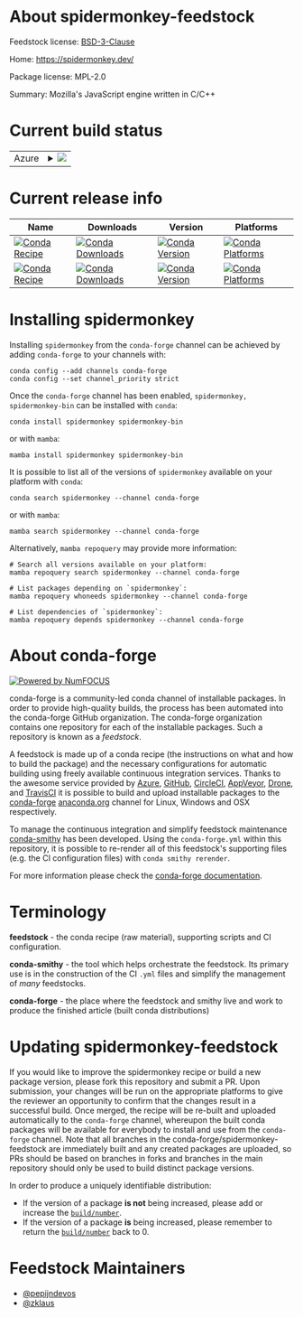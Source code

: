 About spidermonkey-feedstock
============================

Feedstock license: [BSD-3-Clause](https://github.com/conda-forge/spidermonkey-feedstock/blob/main/LICENSE.txt)

Home: https://spidermonkey.dev/

Package license: MPL-2.0

Summary: Mozilla's JavaScript engine written in C/C++

Current build status
====================


<table>
    
  <tr>
    <td>Azure</td>
    <td>
      <details>
        <summary>
          <a href="https://dev.azure.com/conda-forge/feedstock-builds/_build/latest?definitionId=16185&branchName=main">
            <img src="https://dev.azure.com/conda-forge/feedstock-builds/_apis/build/status/spidermonkey-feedstock?branchName=main">
          </a>
        </summary>
        <table>
          <thead><tr><th>Variant</th><th>Status</th></tr></thead>
          <tbody><tr>
              <td>linux_64</td>
              <td>
                <a href="https://dev.azure.com/conda-forge/feedstock-builds/_build/latest?definitionId=16185&branchName=main">
                  <img src="https://dev.azure.com/conda-forge/feedstock-builds/_apis/build/status/spidermonkey-feedstock?branchName=main&jobName=linux&configuration=linux%20linux_64_" alt="variant">
                </a>
              </td>
            </tr><tr>
              <td>osx_64</td>
              <td>
                <a href="https://dev.azure.com/conda-forge/feedstock-builds/_build/latest?definitionId=16185&branchName=main">
                  <img src="https://dev.azure.com/conda-forge/feedstock-builds/_apis/build/status/spidermonkey-feedstock?branchName=main&jobName=osx&configuration=osx%20osx_64_" alt="variant">
                </a>
              </td>
            </tr>
          </tbody>
        </table>
      </details>
    </td>
  </tr>
</table>

Current release info
====================

| Name | Downloads | Version | Platforms |
| --- | --- | --- | --- |
| [![Conda Recipe](https://img.shields.io/badge/recipe-spidermonkey-green.svg)](https://anaconda.org/conda-forge/spidermonkey) | [![Conda Downloads](https://img.shields.io/conda/dn/conda-forge/spidermonkey.svg)](https://anaconda.org/conda-forge/spidermonkey) | [![Conda Version](https://img.shields.io/conda/vn/conda-forge/spidermonkey.svg)](https://anaconda.org/conda-forge/spidermonkey) | [![Conda Platforms](https://img.shields.io/conda/pn/conda-forge/spidermonkey.svg)](https://anaconda.org/conda-forge/spidermonkey) |
| [![Conda Recipe](https://img.shields.io/badge/recipe-spidermonkey--bin-green.svg)](https://anaconda.org/conda-forge/spidermonkey-bin) | [![Conda Downloads](https://img.shields.io/conda/dn/conda-forge/spidermonkey-bin.svg)](https://anaconda.org/conda-forge/spidermonkey-bin) | [![Conda Version](https://img.shields.io/conda/vn/conda-forge/spidermonkey-bin.svg)](https://anaconda.org/conda-forge/spidermonkey-bin) | [![Conda Platforms](https://img.shields.io/conda/pn/conda-forge/spidermonkey-bin.svg)](https://anaconda.org/conda-forge/spidermonkey-bin) |

Installing spidermonkey
=======================

Installing `spidermonkey` from the `conda-forge` channel can be achieved by adding `conda-forge` to your channels with:

```
conda config --add channels conda-forge
conda config --set channel_priority strict
```

Once the `conda-forge` channel has been enabled, `spidermonkey, spidermonkey-bin` can be installed with `conda`:

```
conda install spidermonkey spidermonkey-bin
```

or with `mamba`:

```
mamba install spidermonkey spidermonkey-bin
```

It is possible to list all of the versions of `spidermonkey` available on your platform with `conda`:

```
conda search spidermonkey --channel conda-forge
```

or with `mamba`:

```
mamba search spidermonkey --channel conda-forge
```

Alternatively, `mamba repoquery` may provide more information:

```
# Search all versions available on your platform:
mamba repoquery search spidermonkey --channel conda-forge

# List packages depending on `spidermonkey`:
mamba repoquery whoneeds spidermonkey --channel conda-forge

# List dependencies of `spidermonkey`:
mamba repoquery depends spidermonkey --channel conda-forge
```


About conda-forge
=================

[![Powered by
NumFOCUS](https://img.shields.io/badge/powered%20by-NumFOCUS-orange.svg?style=flat&colorA=E1523D&colorB=007D8A)](https://numfocus.org)

conda-forge is a community-led conda channel of installable packages.
In order to provide high-quality builds, the process has been automated into the
conda-forge GitHub organization. The conda-forge organization contains one repository
for each of the installable packages. Such a repository is known as a *feedstock*.

A feedstock is made up of a conda recipe (the instructions on what and how to build
the package) and the necessary configurations for automatic building using freely
available continuous integration services. Thanks to the awesome service provided by
[Azure](https://azure.microsoft.com/en-us/services/devops/), [GitHub](https://github.com/),
[CircleCI](https://circleci.com/), [AppVeyor](https://www.appveyor.com/),
[Drone](https://cloud.drone.io/welcome), and [TravisCI](https://travis-ci.com/)
it is possible to build and upload installable packages to the
[conda-forge](https://anaconda.org/conda-forge) [anaconda.org](https://anaconda.org/)
channel for Linux, Windows and OSX respectively.

To manage the continuous integration and simplify feedstock maintenance
[conda-smithy](https://github.com/conda-forge/conda-smithy) has been developed.
Using the ``conda-forge.yml`` within this repository, it is possible to re-render all of
this feedstock's supporting files (e.g. the CI configuration files) with ``conda smithy rerender``.

For more information please check the [conda-forge documentation](https://conda-forge.org/docs/).

Terminology
===========

**feedstock** - the conda recipe (raw material), supporting scripts and CI configuration.

**conda-smithy** - the tool which helps orchestrate the feedstock.
                   Its primary use is in the construction of the CI ``.yml`` files
                   and simplify the management of *many* feedstocks.

**conda-forge** - the place where the feedstock and smithy live and work to
                  produce the finished article (built conda distributions)


Updating spidermonkey-feedstock
===============================

If you would like to improve the spidermonkey recipe or build a new
package version, please fork this repository and submit a PR. Upon submission,
your changes will be run on the appropriate platforms to give the reviewer an
opportunity to confirm that the changes result in a successful build. Once
merged, the recipe will be re-built and uploaded automatically to the
`conda-forge` channel, whereupon the built conda packages will be available for
everybody to install and use from the `conda-forge` channel.
Note that all branches in the conda-forge/spidermonkey-feedstock are
immediately built and any created packages are uploaded, so PRs should be based
on branches in forks and branches in the main repository should only be used to
build distinct package versions.

In order to produce a uniquely identifiable distribution:
 * If the version of a package **is not** being increased, please add or increase
   the [``build/number``](https://docs.conda.io/projects/conda-build/en/latest/resources/define-metadata.html#build-number-and-string).
 * If the version of a package **is** being increased, please remember to return
   the [``build/number``](https://docs.conda.io/projects/conda-build/en/latest/resources/define-metadata.html#build-number-and-string)
   back to 0.

Feedstock Maintainers
=====================

* [@pepijndevos](https://github.com/pepijndevos/)
* [@zklaus](https://github.com/zklaus/)

